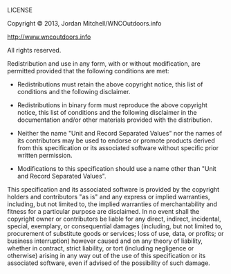 LICENSE

Copyright © 2013, Jordan Mitchell/WNCOutdoors.info

http://www.wncoutdoors.info

All rights reserved.

Redistribution and use in any form, with or without modification, are permitted provided that the following conditions
are met:

- Redistributions must retain the above copyright notice, this list of conditions and the following disclaimer.

- Redistributions in binary form must reproduce the above copyright notice, this list of conditions and the following
disclaimer in the documentation and/or other materials provided with the distribution.

- Neither the name "Unit and Record Separated Values" nor the names of its contributors may be used to endorse or promote
products derived from this specification or its associated software without specific prior written permission.

- Modifications to this specification should use a name other than "Unit and Record Separated Values".

This specification and its associated software is provided by the copyright holders and contributors "as is" and any
express or implied warranties, including, but not limited to, the implied warranties of merchantability and fitness for a
particular purpose are disclaimed. In no event shall the copyright owner or contributors be liable for any direct,
indirect, incidental, special, exemplary, or consequential damages (including, but not limited to, procurement of
substitute goods or services; loss of use, data, or profits; or business interruption) however caused and on any theory
of liability, whether in contract, strict liability, or tort (including negligence or otherwise) arising in any way out
of the use of this specification or its associated software, even if advised of the possibility of such damage.
